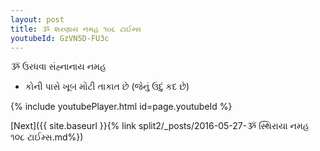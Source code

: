 ```yaml
---
layout: post
title: ૐ શરણાય નમહ ૧૦૮ ટાઈમ્સ
youtubeId: GzVN5D-FU3c
---
```

 
 
 ૐ ઉરધવા સંહ્નાનાય નમહ  
 
 -  કોની પાસે ખૂબ મોટી તાકાત છે (જેનું ઉદું કદ છે) 
 
  
 
  
 
 
 
 
 
 


{% include youtubePlayer.html id=page.youtubeId %}
 
[Next]({{ site.baseurl }}{% link  split2/_posts/2016-05-27-ૐ સ્થિરાયા નમહ ૧૦૮ ટાઈમ્સ.md%})
 
